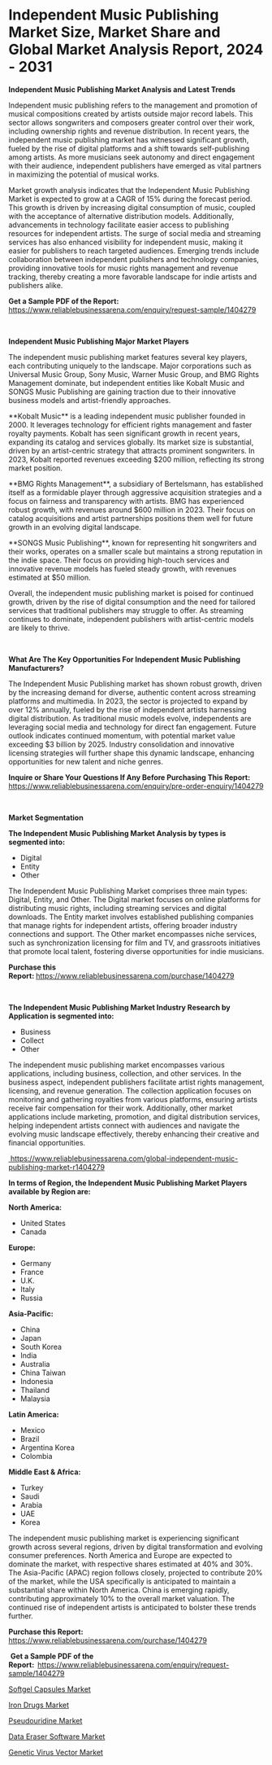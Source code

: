 <p><h1>Independent Music Publishing Market Size, Market Share and Global Market Analysis Report, 2024 - 2031</h1></p><p><strong>Independent Music Publishing Market Analysis and Latest Trends</strong></p>
<p><p>Independent music publishing refers to the management and promotion of musical compositions created by artists outside major record labels. This sector allows songwriters and composers greater control over their work, including ownership rights and revenue distribution. In recent years, the independent music publishing market has witnessed significant growth, fueled by the rise of digital platforms and a shift towards self-publishing among artists. As more musicians seek autonomy and direct engagement with their audience, independent publishers have emerged as vital partners in maximizing the potential of musical works.</p><p>Market growth analysis indicates that the Independent Music Publishing Market is expected to grow at a CAGR of 15% during the forecast period. This growth is driven by increasing digital consumption of music, coupled with the acceptance of alternative distribution models. Additionally, advancements in technology facilitate easier access to publishing resources for independent artists. The surge of social media and streaming services has also enhanced visibility for independent music, making it easier for publishers to reach targeted audiences. Emerging trends include collaboration between independent publishers and technology companies, providing innovative tools for music rights management and revenue tracking, thereby creating a more favorable landscape for indie artists and publishers alike.</p></p>
<p><strong>Get a Sample PDF of the Report:&nbsp;</strong> <a href="https://www.reliablebusinessarena.com/enquiry/request-sample/1404279?utm_campaign=1583&utm_medium=2&utm_source=Github&utm_content=ia&utm_term=23102024&utm_id=independent-music-publishing">https://www.reliablebusinessarena.com/enquiry/request-sample/1404279</a></p>
<p>&nbsp;</p>
<p><strong>Independent Music Publishing Major Market Players</strong></p>
<p><p>The independent music publishing market features several key players, each contributing uniquely to the landscape. Major corporations such as Universal Music Group, Sony Music, Warner Music Group, and BMG Rights Management dominate, but independent entities like Kobalt Music and SONGS Music Publishing are gaining traction due to their innovative business models and artist-friendly approaches.</p><p>**Kobalt Music** is a leading independent music publisher founded in 2000. It leverages technology for efficient rights management and faster royalty payments. Kobalt has seen significant growth in recent years, expanding its catalog and services globally. Its market size is substantial, driven by an artist-centric strategy that attracts prominent songwriters. In 2023, Kobalt reported revenues exceeding $200 million, reflecting its strong market position.</p><p>**BMG Rights Management**, a subsidiary of Bertelsmann, has established itself as a formidable player through aggressive acquisition strategies and a focus on fairness and transparency with artists. BMG has experienced robust growth, with revenues around $600 million in 2023. Their focus on catalog acquisitions and artist partnerships positions them well for future growth in an evolving digital landscape.</p><p>**SONGS Music Publishing**, known for representing hit songwriters and their works, operates on a smaller scale but maintains a strong reputation in the indie space. Their focus on providing high-touch services and innovative revenue models has fueled steady growth, with revenues estimated at $50 million. </p><p>Overall, the independent music publishing market is poised for continued growth, driven by the rise of digital consumption and the need for tailored services that traditional publishers may struggle to offer. As streaming continues to dominate, independent publishers with artist-centric models are likely to thrive.</p></p>
<p>&nbsp;</p>
<p><strong>What Are The Key Opportunities For Independent Music Publishing Manufacturers?</strong></p>
<p><p>The Independent Music Publishing market has shown robust growth, driven by the increasing demand for diverse, authentic content across streaming platforms and multimedia. In 2023, the sector is projected to expand by over 12% annually, fueled by the rise of independent artists harnessing digital distribution. As traditional music models evolve, independents are leveraging social media and technology for direct fan engagement. Future outlook indicates continued momentum, with potential market value exceeding $3 billion by 2025. Industry consolidation and innovative licensing strategies will further shape this dynamic landscape, enhancing opportunities for new talent and niche genres.</p></p>
<p><strong>Inquire or Share Your Questions If Any Before Purchasing This Report:</strong> <a href="https://www.reliablebusinessarena.com/enquiry/pre-order-enquiry/1404279?utm_campaign=1583&utm_medium=2&utm_source=Github&utm_content=ia&utm_term=23102024&utm_id=independent-music-publishing">https://www.reliablebusinessarena.com/enquiry/pre-order-enquiry/1404279</a></p>
<p>&nbsp;</p>
<p><strong>Market Segmentation</strong></p>
<p><strong>The Independent Music Publishing Market Analysis by types is segmented into:</strong></p>
<p><ul><li>Digital</li><li>Entity</li><li>Other</li></ul></p>
<p><p>The Independent Music Publishing Market comprises three main types: Digital, Entity, and Other. The Digital market focuses on online platforms for distributing music rights, including streaming services and digital downloads. The Entity market involves established publishing companies that manage rights for independent artists, offering broader industry connections and support. The Other market encompasses niche services, such as synchronization licensing for film and TV, and grassroots initiatives that promote local talent, fostering diverse opportunities for indie musicians.</p></p>
<p><strong>Purchase this Report:&nbsp;</strong><a href="https://www.reliablebusinessarena.com/purchase/1404279?utm_campaign=1583&utm_medium=2&utm_source=Github&utm_content=ia&utm_term=23102024&utm_id=independent-music-publishing">https://www.reliablebusinessarena.com/purchase/1404279</a></p>
<p>&nbsp;</p>
<p><strong>The Independent Music Publishing Market Industry Research by Application is segmented into:</strong></p>
<p><ul><li>Business</li><li>Collect</li><li>Other</li></ul></p>
<p><p>The independent music publishing market encompasses various applications, including business, collection, and other services. In the business aspect, independent publishers facilitate artist rights management, licensing, and revenue generation. The collection application focuses on monitoring and gathering royalties from various platforms, ensuring artists receive fair compensation for their work. Additionally, other market applications include marketing, promotion, and digital distribution services, helping independent artists connect with audiences and navigate the evolving music landscape effectively, thereby enhancing their creative and financial opportunities.</p></p>
<p><a href="https://www.reliablebusinessarena.com/global-independent-music-publishing-market-r1404279?utm_campaign=1583&utm_medium=2&utm_source=Github&utm_content=ia&utm_term=23102024&utm_id=independent-music-publishing">&nbsp;https://www.reliablebusinessarena.com/global-independent-music-publishing-market-r1404279</a></p>
<p><strong>In terms of Region, the Independent Music Publishing Market Players available by Region are:</strong></p>
<p>
    <p> <strong> North America: </strong>
        <ul>
            <li>United States</li>
            <li>Canada</li>
        </ul>
        </p> 
    <p> <strong> Europe: </strong>
        <ul>
            <li>Germany</li>
            <li>France</li>
            <li>U.K.</li>
            <li>Italy</li>
            <li>Russia</li>
        </ul>
        </p> 
    <p> <strong> Asia-Pacific: </strong>
        <ul>
            <li>China</li>
            <li>Japan</li>
            <li>South Korea</li>
            <li>India</li>
            <li>Australia</li>
            <li>China Taiwan</li>
            <li>Indonesia</li>
            <li>Thailand</li>
            <li>Malaysia</li>
        </ul>
        </p> 
    <p> <strong> Latin America: </strong>
        <ul>
            <li>Mexico</li>
            <li>Brazil</li>
            <li>Argentina Korea</li>
            <li>Colombia</li>
        </ul>
        </p> 
    <p> <strong> Middle East & Africa: </strong>
        <ul>
            <li>Turkey</li>
            <li>Saudi</li>
            <li>Arabia</li>
            <li>UAE</li>
            <li>Korea</li>
        </ul>
    </p>
    </p>
<p><p>The independent music publishing market is experiencing significant growth across several regions, driven by digital transformation and evolving consumer preferences. North America and Europe are expected to dominate the market, with respective shares estimated at 40% and 30%. The Asia-Pacific (APAC) region follows closely, projected to contribute 20% of the market, while the USA specifically is anticipated to maintain a substantial share within North America. China is emerging rapidly, contributing approximately 10% to the overall market valuation. The continued rise of independent artists is anticipated to bolster these trends further.</p></p>
<p><strong>Purchase this Report: </strong><a href="https://www.reliablebusinessarena.com/purchase/1404279?utm_campaign=1583&utm_medium=2&utm_source=Github&utm_content=ia&utm_term=23102024&utm_id=independent-music-publishing">https://www.reliablebusinessarena.com/purchase/1404279</a></p>
<p>&nbsp;<strong>Get a Sample PDF of the Report:&nbsp;&nbsp;</strong><a href="https://www.reliablebusinessarena.com/enquiry/request-sample/1404279?utm_campaign=1583&utm_medium=2&utm_source=Github&utm_content=ia&utm_term=23102024&utm_id=independent-music-publishing">https://www.reliablebusinessarena.com/enquiry/request-sample/1404279</a></p>
<p><strong></strong></p>
<p><p><a href="https://www.linkedin.com/pulse/strategic-market-insights-global-softgel-capsules-2024-2031-amdqc?utm_campaign=1583&utm_medium=2&utm_source=Github&utm_content=ia&utm_term=23102024&utm_id=independent-music-publishing">Softgel Capsules Market</a></p><p><a href="https://www.linkedin.com/pulse/iron-drugs-market-size-status-forecast-2024-2031-algocracy-j6zqc?utm_campaign=1583&utm_medium=2&utm_source=Github&utm_content=ia&utm_term=23102024&utm_id=independent-music-publishing">Iron Drugs Market</a></p><p><a href="https://www.linkedin.com/pulse/pseudouridine-market-industry-trends-forecast-period-from-2024-byznc?utm_campaign=1583&utm_medium=2&utm_source=Github&utm_content=ia&utm_term=23102024&utm_id=independent-music-publishing">Pseudouridine Market</a></p><p><a href="https://www.linkedin.com/pulse/regulatory-landscape-its-influence-global-data-eraser-software-fxd2c?utm_campaign=1583&utm_medium=2&utm_source=Github&utm_content=ia&utm_term=23102024&utm_id=independent-music-publishing">Data Eraser Software Market</a></p><p><a href="https://github.com/MoonZANDRA/Market-Research-Report-List-1/blob/main/genetic-virus-vector-market.md?utm_campaign=1583&utm_medium=2&utm_source=Github&utm_content=ia&utm_term=23102024&utm_id=independent-music-publishing">Genetic Virus Vector Market</a></p></p>